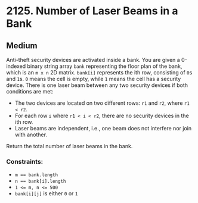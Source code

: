# 2125. Number of Laser Beams in a Bank

## Medium

Anti-theft security devices are activated inside a bank. You are given a 0-indexed binary string array `bank`
representing the floor plan of the bank, which is an `m x n` 2D matrix. `bank[i]` represents the ith row, consisting
of `0`s and `1`s. `0` means the cell is empty, while `1` means the cell has a security device. There is one laser beam
between any two security devices if both conditions are met:

- The two devices are located on two different rows: `r1` and `r2`, where `r1 < r2`.
- For each row `i` where `r1 < i < r2`, there are no security devices in the ith row.
- Laser beams are independent, i.e., one beam does not interfere nor join with another.

Return the total number of laser beams in the bank.

### Constraints:

- `m == bank.length`
- `n == bank[i].length`
- `1 <= m, n <= 500`
- `bank[i][j]` is either `0` or `1`
